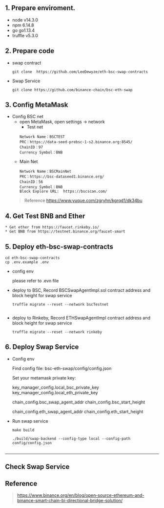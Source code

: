 
## 1. Prepare enviroment.

* node v14.3.0
* npm 6.14.8
* go go1.13.4 
* truffle  v5.3.0 
  
## 2. Prepare code
* swap contract 
    ```
    git clone  https://github.com/LeeDewyze/eth-bsc-swap-contracts

* Swap Service
  
    ```
    git clone https://github.com/binance-chain/bsc-eth-swap

## 3. Config MetaMask

* Config BSC net
  * open MetaMask, open settings -> network
    * Test net
    ```
    Network Name：BSCTEST
    PRC：https://data-seed-prebsc-1-s2.binance.org:8545/
    ChainID：97
    Currency Symbol：BNB

  * Main Net
    ```
    Network Name：BSCMainNet
    PRC：https://bsc-dataseed1.binance.org/
    ChainID：56
    Currency Symbol：BNB
    Block Explore URL:  https://bscscan.com/

  >Reference https://www.yuque.com/zgryhn/kgrqd1/dk34bu

## 4. Get Test BNB and Ether
    
    * Get ether from https://faucet.rinkeby.io/
    * Get BNB from https://testnet.binance.org/faucet-smart

## 5. Deploy eth-bsc-swap-contracts 


    cd eth-bsc-swap-contracts
    cp .env.example .env

* config env

    please refer to .evn file

* deploy to BSC, Record BSCSwapAgentImpl.sol contract address and block height for swap service
  
    ```
    truffle migrate --reset --network bscTestnet

    
* deploy to Rinkeby, Record ETHSwapAgentImpl contract address and block height for swap service
    ```
    truffle migrate --reset --network rinkeby

## 6. Deploy Swap Service

* Config env 
  
  Find config file: bsc-eth-swap/config/config.json

  Set your metamask private key:

  key_manager_config.local_bsc_private_key
  key_manager_config.local_eth_private_key

  chain_config.bsc_swap_agent_addr
  chain_config.bsc_start_height

  chain_config.eth_swap_agent_addr
  chain_config.eth_start_height

* Run swap service
    
    ```
    make build

    ./build/swap-backend --config-type local --config-path config/config.json


---

## Check Swap Service


## Reference
>https://www.binance.org/en/blog/open-source-ethereum-and-binance-smart-chain-bi-directional-bridge-solution/